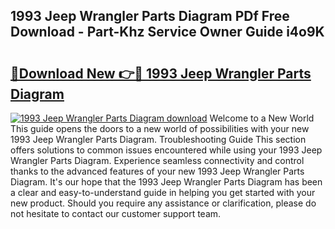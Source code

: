 ## 1993 Jeep Wrangler Parts Diagram PDf Free Download - Part-Khz Service Owner Guide i4o9K

# <h2><a href="http://dftgwlm.blite.top/?on=1993+Jeep+Wrangler+Parts+Diagram">🔗Download New 👉🔴 1993 Jeep Wrangler Parts Diagram</a></h2>

[![1993 Jeep Wrangler Parts Diagram download](https://i.imgur.com/lujVjoI.png)](http://dftgwlm.blite.top/?on=1993+Jeep+Wrangler+Parts+Diagram)
Welcome to a New World This guide opens the doors to a new world of possibilities with your new 1993 Jeep Wrangler Parts Diagram. Troubleshooting Guide This section offers solutions to common issues encountered while using your 1993 Jeep Wrangler Parts Diagram. Experience seamless connectivity and control thanks to the advanced features of your new 1993 Jeep Wrangler Parts Diagram. It's our hope that the 1993 Jeep Wrangler Parts Diagram has been a clear and easy-to-understand guide in helping you get started with your new product. Should you require any assistance or clarification, please do not hesitate to contact our customer support team.

